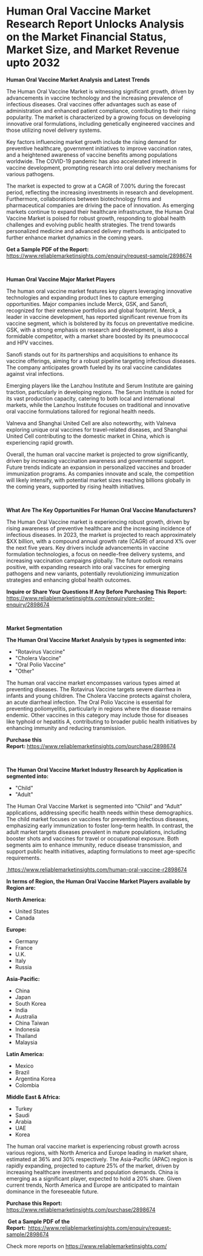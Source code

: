 <p><h1>Human Oral Vaccine Market Research Report Unlocks Analysis on the Market Financial Status, Market Size, and Market Revenue upto 2032</h1></p><p><strong>Human Oral Vaccine Market Analysis and Latest Trends</strong></p>
<p><p>The Human Oral Vaccine Market is witnessing significant growth, driven by advancements in vaccine technology and the increasing prevalence of infectious diseases. Oral vaccines offer advantages such as ease of administration and enhanced patient compliance, contributing to their rising popularity. The market is characterized by a growing focus on developing innovative oral formulations, including genetically engineered vaccines and those utilizing novel delivery systems.</p><p>Key factors influencing market growth include the rising demand for preventive healthcare, government initiatives to improve vaccination rates, and a heightened awareness of vaccine benefits among populations worldwide. The COVID-19 pandemic has also accelerated interest in vaccine development, prompting research into oral delivery mechanisms for various pathogens.</p><p>The market is expected to grow at a CAGR of 7.00% during the forecast period, reflecting the increasing investments in research and development. Furthermore, collaborations between biotechnology firms and pharmaceutical companies are driving the pace of innovation. As emerging markets continue to expand their healthcare infrastructure, the Human Oral Vaccine Market is poised for robust growth, responding to global health challenges and evolving public health strategies. The trend towards personalized medicine and advanced delivery methods is anticipated to further enhance market dynamics in the coming years.</p></p>
<p><strong>Get a Sample PDF of the Report:&nbsp;</strong> <a href="https://www.reliablemarketinsights.com/enquiry/request-sample/2898674?utm_campaign=3507&utm_medium=2&utm_source=Github&utm_content=ia&utm_term=15032025&utm_id=human-oral-vaccine">https://www.reliablemarketinsights.com/enquiry/request-sample/2898674</a></p>
<p>&nbsp;</p>
<p><strong>Human Oral Vaccine Major Market Players</strong></p>
<p><p>The human oral vaccine market features key players leveraging innovative technologies and expanding product lines to capture emerging opportunities. Major companies include Merck, GSK, and Sanofi, recognized for their extensive portfolios and global footprint. Merck, a leader in vaccine development, has reported significant revenue from its vaccine segment, which is bolstered by its focus on preventative medicine. GSK, with a strong emphasis on research and development, is also a formidable competitor, with a market share boosted by its pneumococcal and HPV vaccines.</p><p>Sanofi stands out for its partnerships and acquisitions to enhance its vaccine offerings, aiming for a robust pipeline targeting infectious diseases. The company anticipates growth fueled by its oral vaccine candidates against viral infections.</p><p>Emerging players like the Lanzhou Institute and Serum Institute are gaining traction, particularly in developing regions. The Serum Institute is noted for its vast production capacity, catering to both local and international markets, while the Lanzhou Institute focuses on traditional and innovative oral vaccine formulations tailored for regional health needs.</p><p>Valneva and Shanghai United Cell are also noteworthy, with Valneva exploring unique oral vaccines for travel-related diseases, and Shanghai United Cell contributing to the domestic market in China, which is experiencing rapid growth.</p><p>Overall, the human oral vaccine market is projected to grow significantly, driven by increasing vaccination awareness and governmental support. Future trends indicate an expansion in personalized vaccines and broader immunization programs. As companies innovate and scale, the competition will likely intensify, with potential market sizes reaching billions globally in the coming years, supported by rising health initiatives.</p></p>
<p>&nbsp;</p>
<p><strong>What Are The Key Opportunities For Human Oral Vaccine Manufacturers?</strong></p>
<p><p>The Human Oral Vaccine market is experiencing robust growth, driven by rising awareness of preventive healthcare and the increasing incidence of infectious diseases. In 2023, the market is projected to reach approximately $XX billion, with a compound annual growth rate (CAGR) of around X% over the next five years. Key drivers include advancements in vaccine formulation technologies, a focus on needle-free delivery systems, and increasing vaccination campaigns globally. The future outlook remains positive, with expanding research into oral vaccines for emerging pathogens and new variants, potentially revolutionizing immunization strategies and enhancing global health outcomes.</p></p>
<p><strong>Inquire or Share Your Questions If Any Before Purchasing This Report:</strong> <a href="https://www.reliablemarketinsights.com/enquiry/pre-order-enquiry/2898674?utm_campaign=3507&utm_medium=2&utm_source=Github&utm_content=ia&utm_term=15032025&utm_id=human-oral-vaccine">https://www.reliablemarketinsights.com/enquiry/pre-order-enquiry/2898674</a></p>
<p>&nbsp;</p>
<p><strong>Market Segmentation</strong></p>
<p><strong>The Human Oral Vaccine Market Analysis by types is segmented into:</strong></p>
<p><ul><li>"Rotavirus Vaccine"</li><li>"Cholera Vaccine"</li><li>"Oral Polio Vaccine"</li><li>"Other"</li></ul></p>
<p><p>The human oral vaccine market encompasses various types aimed at preventing diseases. The Rotavirus Vaccine targets severe diarrhea in infants and young children. The Cholera Vaccine protects against cholera, an acute diarrheal infection. The Oral Polio Vaccine is essential for preventing poliomyelitis, particularly in regions where the disease remains endemic. Other vaccines in this category may include those for diseases like typhoid or hepatitis A, contributing to broader public health initiatives by enhancing immunity and reducing transmission.</p></p>
<p><strong>Purchase this Report:&nbsp;</strong><a href="https://www.reliablemarketinsights.com/purchase/2898674?utm_campaign=3507&utm_medium=2&utm_source=Github&utm_content=ia&utm_term=15032025&utm_id=human-oral-vaccine">https://www.reliablemarketinsights.com/purchase/2898674</a></p>
<p>&nbsp;</p>
<p><strong>The Human Oral Vaccine Market Industry Research by Application is segmented into:</strong></p>
<p><ul><li>"Child"</li><li>"Adult"</li></ul></p>
<p><p>The Human Oral Vaccine Market is segmented into “Child” and “Adult” applications, addressing specific health needs within these demographics. The child market focuses on vaccines for preventing infectious diseases, emphasizing early immunization to foster long-term health. In contrast, the adult market targets diseases prevalent in mature populations, including booster shots and vaccines for travel or occupational exposure. Both segments aim to enhance immunity, reduce disease transmission, and support public health initiatives, adapting formulations to meet age-specific requirements.</p></p>
<p><a href="https://www.reliablemarketinsights.com/human-oral-vaccine-r2898674?utm_campaign=3507&utm_medium=2&utm_source=Github&utm_content=ia&utm_term=15032025&utm_id=human-oral-vaccine">&nbsp;https://www.reliablemarketinsights.com/human-oral-vaccine-r2898674</a></p>
<p><strong>In terms of Region, the Human Oral Vaccine Market Players available by Region are:</strong></p>
<p>
    <p> <strong> North America: </strong>
        <ul>
            <li>United States</li>
            <li>Canada</li>
        </ul>
        </p> 
    <p> <strong> Europe: </strong>
        <ul>
            <li>Germany</li>
            <li>France</li>
            <li>U.K.</li>
            <li>Italy</li>
            <li>Russia</li>
        </ul>
        </p> 
    <p> <strong> Asia-Pacific: </strong>
        <ul>
            <li>China</li>
            <li>Japan</li>
            <li>South Korea</li>
            <li>India</li>
            <li>Australia</li>
            <li>China Taiwan</li>
            <li>Indonesia</li>
            <li>Thailand</li>
            <li>Malaysia</li>
        </ul>
        </p> 
    <p> <strong> Latin America: </strong>
        <ul>
            <li>Mexico</li>
            <li>Brazil</li>
            <li>Argentina Korea</li>
            <li>Colombia</li>
        </ul>
        </p> 
    <p> <strong> Middle East & Africa: </strong>
        <ul>
            <li>Turkey</li>
            <li>Saudi</li>
            <li>Arabia</li>
            <li>UAE</li>
            <li>Korea</li>
        </ul>
    </p>
    </p>
<p><p>The human oral vaccine market is experiencing robust growth across various regions, with North America and Europe leading in market share, estimated at 36% and 30% respectively. The Asia-Pacific (APAC) region is rapidly expanding, projected to capture 25% of the market, driven by increasing healthcare investments and population demands. China is emerging as a significant player, expected to hold a 20% share. Given current trends, North America and Europe are anticipated to maintain dominance in the foreseeable future.</p></p>
<p><strong>Purchase this Report: </strong><a href="https://www.reliablemarketinsights.com/purchase/2898674?utm_campaign=3507&utm_medium=2&utm_source=Github&utm_content=ia&utm_term=15032025&utm_id=human-oral-vaccine">https://www.reliablemarketinsights.com/purchase/2898674</a></p>
<p>&nbsp;<strong>Get a Sample PDF of the Report:&nbsp;&nbsp;</strong><a href="https://www.reliablemarketinsights.com/enquiry/request-sample/2898674?utm_campaign=3507&utm_medium=2&utm_source=Github&utm_content=ia&utm_term=15032025&utm_id=human-oral-vaccine">https://www.reliablemarketinsights.com/enquiry/request-sample/2898674</a></p>
<p><strong></strong></p>
<p>Check more reports on <a href="https://www.reliablemarketinsights.com/?utm_campaign=3507&utm_medium=2&utm_source=Github&utm_content=ia&utm_term=15032025&utm_id=human-oral-vaccine">https://www.reliablemarketinsights.com/</a></p>